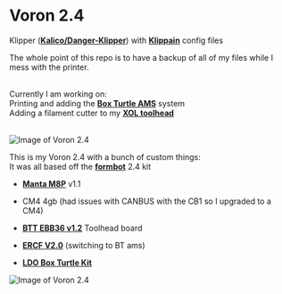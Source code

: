 # Voron 2.4
Klipper (**[Kalico/Danger-Klipper](https://github.com/KalicoCrew/kalico)**) with **[Klippain](https://github.com/Frix-x/klippain)** config files<br />

The whole point of this repo is to have a backup of all of my files while I mess with the printer.<br /><br />

Currently I am working on:<br />
Printing and adding the **[Box Turtle AMS](https://github.com/ArmoredTurtle/BoxTurtle)** system<br />
Adding a filament cutter to my **[XOL toolhead](https://github.com/Armchair-Heavy-Industries/Xol-Toolhead)**<br /><br />

![Image of Voron 2.4](pictures/IMG_1686.jpg)

This is my Voron 2.4 with a bunch of custom things:<br />
It was all based off the **[formbot](https://www.formbot3d.com/products/voron-24-r2-pro-corexy-3d-printer-kit-with-m8p-cb1-board-and-canbus-wiring-system?VariantsId=10457)** 2.4 kit<br />
- **[Manta M8P](https://github.com/bigtreetech/Manta-M8P)** v1.1
- CM4 4gb (had issues with CANBUS with the CB1 so I upgraded to a CM4)
- **[BTT EBB36 v1.2](https://github.com/bigtreetech/EBB)** Toolhead board
- **[ERCF V2.0](https://github.com/Enraged-Rabbit-Community/ERCF_v2)** (switching to BT ams)

- **[LDO Box Turtle Kit](https://www.fabreeko.com/products/box-turtle?variant=46305056096511)**

![Image of Voron 2.4](pictures/IMG_1685.jpg)
